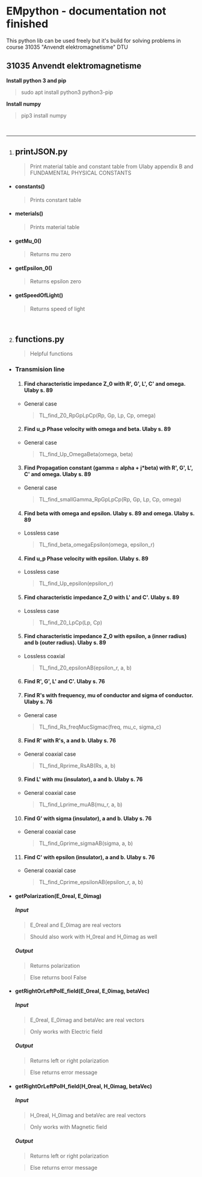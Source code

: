 # EMpython - documentation not finished 
This python lib can be used freely but it's build for solving problems in course 31035 "Anvendt elektromagnetisme" DTU


## 31035 Anvendt elektromagnetisme


**Install python 3 and pip**
 > sudo apt install python3 python3-pip

**Install numpy**
 > pip3 install numpy

</br>

***

1. ## printJSON.py

    > Print material table and constant table from Ulaby appendix B and FUNDAMENTAL PHYSICAL CONSTANTS
  
  - #### constants()

    > Prints constant table
  
  - #### meterials()

    > Prints material table

  - #### getMu_0()

    > Returns mu zero

  - #### getEpsilon_0()

    > Returns epsilon zero
  
  - #### getSpeedOfLight()

    > Returns speed of light


</br>


2. ## functions.py

    > Helpful functions 
  
  - ### Transmision line

    1. #### Find characteristic impedance Z_0 with R', G', L', C' and omega. Ulaby s. 89
    
      - General case

          > TL_find_Z0_RpGpLpCp(Rp, Gp, Lp, Cp, omega)

    2. #### Find u_p Phase velocity with omega and beta. Ulaby s. 89

      - General case

          > TL_find_Up_OmegaBeta(omega, beta)

    3. #### Find Propagation constant (gamma = alpha + j*beta) with R', G', L', C' and omega. Ulaby s. 89

      - General case

          > TL_find_smallGamma_RpGpLpCp(Rp, Gp, Lp, Cp, omega)
    
    4. #### Find beta with omega and epsilon. Ulaby s. 89 and omega. Ulaby s. 89

      - Lossless case

          > TL_find_beta_omegaEpsilon(omega, epsilon_r)

    4. #### Find u_p Phase velocity with epsilon. Ulaby s. 89

      - Lossless case

          > TL_find_Up_epsilon(epsilon_r)
    
    5. #### Find characteristic impedance Z_0 with L' and C'. Ulaby s. 89

      - Lossless case

          > TL_find_Z0_LpCp(Lp, Cp)

    5. #### Find characteristic impedance Z_0 with epsilon, a (inner radius) and b (outer radius). Ulaby s. 89

      - Lossless coaxial

          > TL_find_Z0_epsilonAB(epsilon_r, a, b)
    
    6. #### Find R', G', L' and C'. Ulaby s. 76

    7. #### Find R's with frequency, mu of conductor and sigma of conductor. Ulaby s. 76

      - General case

          > TL_find_Rs_freqMucSigmac(freq, mu_c, sigma_c)
    
    8. #### Find R' with R's, a and b. Ulaby s. 76

      - General coaxial case

          > TL_find_Rprime_RsAB(Rs, a, b)
    
    9. #### Find L' with mu (insulator), a and b. Ulaby s. 76

      - General coaxial case

          > TL_find_Lprime_muAB(mu_r, a, b)
    
    10. #### Find G' with sigma (insulator), a and b. Ulaby s. 76

      - General coaxial case

          > TL_find_Gprime_sigmaAB(sigma, a, b)
    
    11. #### Find C' with epsilon (insulator), a and b. Ulaby s. 76

      - General coaxial case

          > TL_find_Cprime_epsilonAB(epsilon_r, a, b)
    

  - #### getPolarization(E_0real, E_0imag)

    ##### Input
      > E_0real and E_0imag are real vectors

      > Should also work with H_0real and H_0imag as well
      
    ##### Output
      > Returns polarization

      > Else returns bool False
  
  - #### getRightOrLeftPolE_field(E_0real, E_0imag, betaVec)

     ##### Input
      > E_0real, E_0imag and betaVec are real vectors

      > Only works with Electric field
      
    ##### Output
      > Returns left or right polarization

      > Else returns error message
  
  - #### getRightOrLeftPolH_field(H_0real, H_0imag, betaVec)

     ##### Input
      > H_0real, H_0imag and betaVec are real vectors

      > Only works with Magnetic field
      
    ##### Output
      > Returns left or right polarization

      > Else returns error message
  

